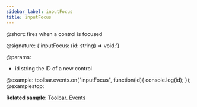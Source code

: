 ```yaml
---
sidebar_label: inputFocus
title: inputFocus
--- 
```


@short: fires when a control is focused

@signature: {'inputFocus: (id: string) => void;'}

@params:
- id		string			the ID of a new control

@example:
toolbar.events.on("inputFocus", function(id){
    console.log(id);
});
@examplestop:

**Related sample**: [Toolbar. Events](https://snippet.dhtmlx.com/xvak1p5y)
